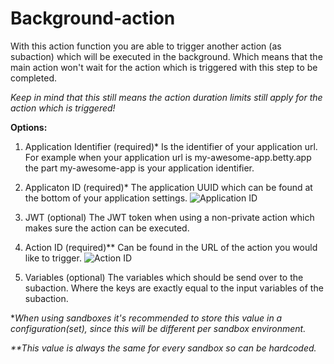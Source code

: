 # Background-action

With this action function you are able to trigger another action (as subaction) which will be executed in the background. Which means that the main action won't wait for the action which is triggered with this step to be completed.

_Keep in mind that this still means the action duration limits still apply for the action which is triggered!_

**Options:**

1. Application Identifier (required)\*
   Is the identifier of your application url. For example when your application url is my-awesome-app.betty.app the part my-awesome-app is your application identifier.

2. Applicaton ID (required)\*
   The application UUID which can be found at the bottom of your application settings.
   ![Application ID](https://imgv3.fotor.com/images/blog-richtext-image/part-blurry-image.jpg)

3. JWT (optional)
   The JWT token when using a non-private action which makes sure the action can be executed.

4. Action ID (required)\*\*
   Can be found in the URL of the action you would like to trigger.
   ![Action ID](https://imgv3.fotor.com/images/blog-richtext-image/part-blurry-image.jpg)

5. Variables (optional)
   The variables which should be send over to the subaction. Where the keys are exactly equal to the input variables of the subaction.

\*_When using sandboxes it's recommended to store this value in a configuration(set), since this will be different per sandbox environment._

_\*\*This value is always the same for every sandbox so can be hardcoded._
